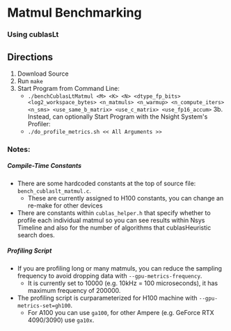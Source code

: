 # Matmul Benchmarking
### Using cublasLt

## Directions

1. Download Source
2. Run `make`
3. Start Program from Command Line:
	- ```./benchCublasLtMatmul <M> <K> <N> <dtype_fp_bits> <log2_workspace_bytes> <n_matmuls> <n_warmup> <n_compute_iters> <n_sms> <use_same_b_matrix> <use_c_matrix> <use_fp16_accum>```
3b. Instead, can optionally Start Program with the Nsight System's Profiler: 
	- ```./do_profile_metrics.sh << All Arguments >>```

### Notes:

##### Compile-Time Constants 
- There are some hardcoded constants at the top of source file: `bench_cublaslt_matmul.c`. 
	- These are currently assigned to H100 constants, you can change an re-make for other devices
- There are constants within `cublas_helper.h` that specify whether to profile each individual matmul so you can see results within Nsys Timeline and also for the number of algorithms that cublasHeuristic search does. 

##### Profiling Script
- If you are profiling long or many matmuls, you can reduce the sampling frequency to avoid dropping data with ```--gpu-metrics-frequency```. 
	- It is currently set to 10000 (e.g. 10kHz = 100 microseconds), it has maximum frequency of 200000. 
- The profiling script is curparameterized for H100 machine with `--gpu-metrics-set=gh100`. 
	- For A100 you can use `ga100`, for other Ampere (e.g. GeForce RTX 4090/3090) use `ga10x`. 
